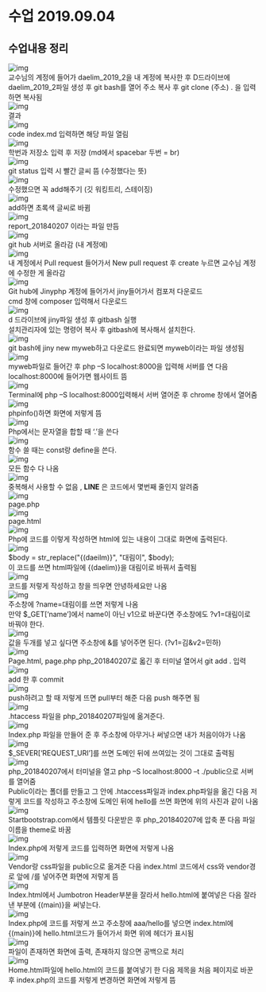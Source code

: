 # 수업 2019.09.04
## 수업내용 정리

![img](./images2/1.png)<br>
교수님의 계정에 들어가 daelim_2019_2을 내 계정에 복사한 후 D드라이브에 daelim_2019_2파일 생성 후 git bash를 열어 주소 복사 후 git clone (주소) . 을 입력하면 복사됨<br>
![img](./images2/2.png)<br>
결과<br>
![img](./images2/3.png)<br>
code index.md 입력하면 해당 파일 열림<br>
![img](./images2/4.png)<br>
학번과 저장소 입력 후 저장 (md에서 spacebar 두번 = br)<br>
![img](./images2/5.png)<br>
git status 입력 시 빨간 글씨 뜸 (수정했다는 뜻)<br>
![img](./images2/6.png)<br>
수정했으면 꼭 add해주기 (깃 워킹트리, 스테이징)<br>
![img](./images2/7.png)<br>
add하면 초록색 글씨로 바뀜<br>
![img](./images2/8.png)<br>
report_201840207 이라는 파일 만듬<br>
![img](./images2/9.png)<br>
git hub 서버로 올라감 (내 계정에)<br>
![img](./images2/10.png)<br>
내 계정에서 Pull request 들어가서 New pull request 후 create 누르면 교수님 계정에 수정한 게 올라감<br>
![img](./images2/11.png)<br>
Git hub에 Jinyphp 계정에 들어가서 jiny들어가서 컴포저 다운로드 <br>
cmd 창에 composer 입력해서 다운로드<br>
![img](./images2/12.png)<br>
d 드라이브에 jiny파일 생성 후 gitbash 실행 <br>
설치관리자에 있는 명령어 복사 후 gitbash에 복사해서 설치한다.<br>
![img](./images2/13.png)<br>
git bash에 jiny new myweb하고 다운로드 완료되면 myweb이라는 파일 생성됨<br>
![img](./images2/14.png)<br>
myweb파일로 들어간 후 php –S localhost:8000을 입력해 서버를 연 다음 localhost:8000에 들어가면 웹사이트 뜸<br>
![img](./images2/15.png)<br>
Terminal에 php –S localhost:8000입력해서 서버 열어준 후 chrome 창에서 열어줌<br>
![img](./images2/16.png)<br>
phpinfo()하면 화면에 저렇게 뜸<br>
![img](./images2/17.png)<br>
Php에서는 문자열을 합할 때 ‘.’을 쓴다<br>
![img](./images2/18.png)<br>
함수 쓸 때는 const랑 define을 쓴다.<br>
![img](./images2/19.png)<br>
모든 함수 다 나옴<br>
![img](./images2/20.png)<br>
중복해서 사용할 수 없음 , __LINE__ 은 코드에서 몇번째 줄인지 알려줌<br>
![img](./images2/21.png)<br>
page.php<br>
![img](./images2/22.png)<br>
page.html<br>
![img](./images2/23.png)<br>
Php에 코드를 이렇게 작성하면 html에 있는 내용이 그대로 화면에 출력된다.<br>
![img](./images2/24.png)<br>
$body = str_replace("{(daeilm)}", "대림이", $body);<br>
이 코드를 쓰면 html파일에 {(daelim)}을 대림이로 바꿔서 출력됨<br>
![img](./images2/25.png)<br>
코드를 저렇게 작성하고 창을 띄우면 안녕하세요만 나옴<br>
![img](./images2/26.png)<br>
주소창에 ?name=대림이를 쓰면 저렇게 나옴<br>
만약 $_GET[‘name’]에서 name이 아닌 v1으로 바꾼다면 주소창에도 ?v1=대림이로 바꿔야 한다.<br>
![img](./images2/27.png)<br>
값을 두개를 넣고 싶다면 주소창에 &를 넣어주면 된다. (?v1=김&v2=민하)<br>
![img](./images2/28.png)<br>
Page.html, page.php php_201840207로 옯긴 후 터미널 열어서 git add . 입력<br>
![img](./images2/29.png)<br>
add 한 후 commit<br>
![img](./images2/30.png)<br>
push하려고 할 때 저렇게 뜨면 pull부터 해준 다음 push 해주면 됨<br>
![img](./images2/31.png)<br>
.htaccess 파일을 php_201840207파일에 옮겨준다.<br>
![img](./images2/32.png)<br>
Index.php 파일을 만들어 준 후 주소창에 아무거나 써넣으면 내가 처음이야가 나옴<br>
![img](./images2/33.png)<br>
$_SEVER[‘REQUEST_URI’]를 쓰면 도메인 뒤에 쓰여있는 것이 그대로 출력됨<br>
![img](./images2/34.png)<br>
php_201840207에서 터미널을 열고 php –S localhost:8000 –t ./public으로 서버를 열어줌 <br>
Public이라는 폴더를 만들고 그 안에 .htaccess파일과 index.php파일을 옮긴 다음 저렇게 코드를 작성하고 주소창에 도메인 뒤에 hello를 쓰면 화면에 위의 사진과 같이 나옴<br>
![img](./images2/35.png)<br>
Startbootstrap.com에서 템플릿 다운받은 후 php_201840207에 압축 푼 다음 파일 이름을 theme로 바꿈<br>
![img](./images2/36.png)<br>
Index.php에 저렇게 코드를 입력하면 화면에 저렇게 나옴<br>
![img](./images2/37.png)<br>
Vendor랑 css파일을 public으로 옮겨준 다음 index.html 코드에서 css와 vendor경로 앞에 /를 넣어주면 화면에 저렇게 뜸<br>
![img](./images2/38.png)<br>
Index.html에서 Jumbotron Header부분을 잘라서 hello.html에 붙여넣은 다음 잘라낸 부분에 {(main)}을 써넣는다.<br>
![img](./images2/39.png)<br>
Index.php에 코드를 저렇게 쓰고 주소창에 aaa/hello를 넣으면 index.html에 {(main)}에 hello.html코드가 들어가서 화면 위에 헤더가 표시됨<br>
![img](./images2/40.png)<br>
파일이 존재하면 화면에 출력, 존재하지 않으면 공백으로 처리<br>
![img](./images2/41.png)<br>
Home.html파일에 hello.html의 코드를 붙여넣기 한 다음 제목을 처음 페이지로 바꾼 후 index.php의 코드를 저렇게 변경하면 화면에 저렇게 뜸<br>